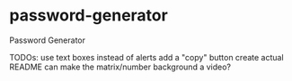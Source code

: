 # password-generator
Password Generator

TODOs: 
use text boxes instead of alerts
add a "copy" button
create actual README
can make the matrix/number background a video?

